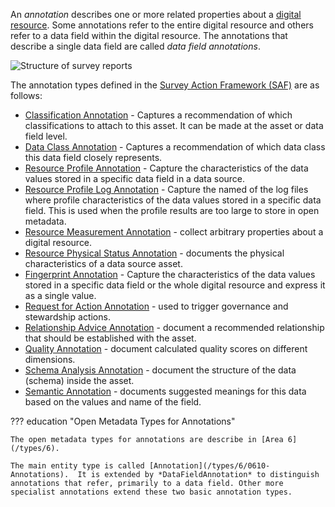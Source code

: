 <!-- SPDX-License-Identifier: CC-BY-4.0 -->
<!-- Copyright Contributors to the ODPi Egeria project. -->

An *annotation* describes one or more related properties about a [digital resource](/concepts/digital-resource). Some annotations refer to the entire digital resource and others refer to a data field within the digital resource.   The annotations that describe a single data field are called *data field annotations*.

![Structure of survey reports](/frameworks/saf/survey-report-structure.svg)

The annotation types defined in the [Survey Action Framework (SAF)](/frameworks/saf/overview) are as follows:

* [Classification Annotation](/features/discovery-and-stewardship/overview/#classification-discovery) - Captures a recommendation of which classifications to attach to this asset.  It can be made at the asset or data field level.
* [Data Class Annotation](/features/discovery-and-stewardship/overview/#data-class-discovery) - Captures a recommendation of which data class this data field closely represents.
* [Resource Profile Annotation](/features/discovery-and-stewardship/overview/#resource-profiling) - Capture the characteristics of the data values stored in a specific data field in a data source.
* [Resource Profile Log Annotation](/features/discovery-and-stewardship/overview/#resource-profiling) - Capture the named of the log files where profile characteristics of the data values stored in a specific data field.  This is used when the profile results are too large to store in open metadata.
* [Resource Measurement Annotation](/features/discovery-and-stewardship/overview/#capturing-measurements) - collect arbitrary properties about a digital resource.
* [Resource Physical Status Annotation](/features/discovery-and-stewardship/overview/#capturing-measurements) - documents the physical characteristics of a data source asset.
* [Fingerprint Annotation](/features/discovery-and-stewardship/overview/#data-profiling) - Capture the characteristics of the data values stored in a specific data field or the whole digital resource and express it as a single value.
* [Request for Action Annotation](/features/discovery-and-stewardship/overview/#requesting-stewardship-action) - used to trigger governance and stewardship actions.
* [Relationship Advice Annotation](/features/discovery-and-stewardship/overview/#relationship-discovery) - document a recommended relationship that should be established with the asset.
* [Quality Annotation](/features/discovery-and-stewardship/overview/#calculating-quality-scores) - document calculated quality scores on different dimensions.
* [Schema Analysis Annotation](/features/discovery-and-stewardship/overview/#schema-extraction) - document the structure of the data (schema) inside the asset.
* [Semantic Annotation](/features/discovery-and-stewardship/overview/#semantic-discovery) - documents suggested meanings for this data based on the values and name of the field.

??? education "Open Metadata Types for Annotations"

    The open metadata types for annotations are describe in [Area 6](/types/6).

    The main entity type is called [Annotation](/types/6/0610-Annotations).  It is extended by *DataFieldAnnotation* to distinguish annotations that refer, primarily to a data field. Other more specialist annotations extend these two basic annotation types.

